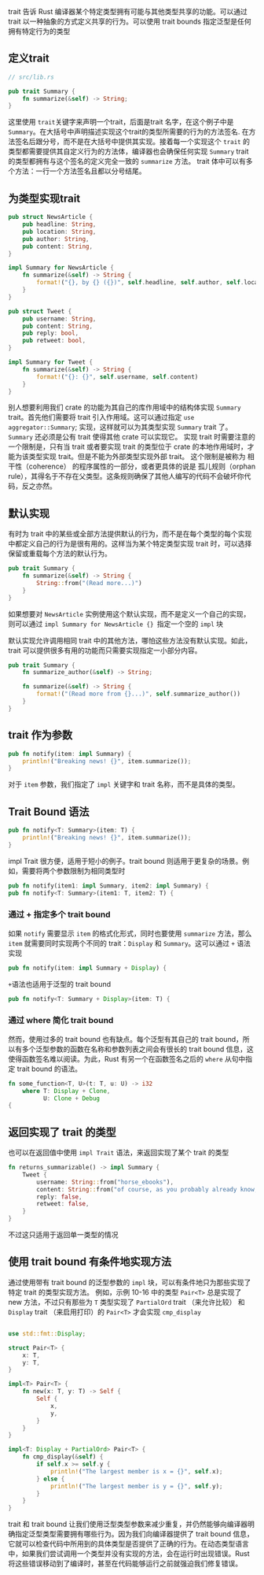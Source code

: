 trait 告诉 Rust 编译器某个特定类型拥有可能与其他类型共享的功能。可以通过 trait 以一种抽象的方式定义共享的行为。可以使用 trait bounds 指定泛型是任何拥有特定行为的类型

## 定义trait
```rust
// src/lib.rs

pub trait Summary {
    fn summarize(&self) -> String;
}
```
这里使用 `trait`关键字来声明一个trait，后面是trait 名字，在这个例子中是 `Summary`。在大括号中声明描述实现这个trait的类型所需要的行为的方法签名.
在方法签名后跟分号，而不是在大括号中提供其实现。接着每一个实现这个 `trait` 的类型都需要提供其自定义行为的方法体，编译器也会确保任何实现 `Summary` trait 的类型都拥有与这个签名的定义完全一致的 `summarize` 方法。
trait 体中可以有多个方法：一行一个方法签名且都以分号结尾。

## 为类型实现trait

```rust
pub struct NewsArticle {
    pub headline: String,
    pub location: String,
    pub author: String,
    pub content: String,
}

impl Summary for NewsArticle {
    fn summarize(&self) -> String {
        format!("{}, by {} ({})", self.headline, self.author, self.location)
    }
}

pub struct Tweet {
    pub username: String,
    pub content: String,
    pub reply: bool,
    pub retweet: bool,
}

impl Summary for Tweet {
    fn summarize(&self) -> String {
        format!("{}: {}", self.username, self.content)
    }
}
```
别人想要利用我们 crate 的功能为其自己的库作用域中的结构体实现 `Summary` trait。首先他们需要将 trait 引入作用域。这可以通过指定 `use aggregator::Summary`; 实现，这样就可以为其类型实现 `Summary` trait 了。`Summary` 还必须是公有 trait 使得其他 crate 可以实现它。
实现 trait 时需要注意的一个限制是，只有当 trait 或者要实现 trait 的类型位于 crate 的本地作用域时，才能为该类型实现 trait。但是不能为外部类型实现外部 trait。
这个限制是被称为 相干性（coherence） 的程序属性的一部分，或者更具体的说是 孤儿规则（orphan rule），其得名于不存在父类型。这条规则确保了其他人编写的代码不会破坏你代码，反之亦然。

## 默认实现
有时为 trait 中的某些或全部方法提供默认的行为，而不是在每个类型的每个实现中都定义自己的行为是很有用的。这样当为某个特定类型实现 trait 时，可以选择保留或重载每个方法的默认行为。
```rust
pub trait Summary {
    fn summarize(&self) -> String {
        String::from("(Read more...)")
    }
}
```
如果想要对 `NewsArticle` 实例使用这个默认实现，而不是定义一个自己的实现，则可以通过 `impl Summary for NewsArticle {} `指定一个空的 `impl` 块

默认实现允许调用相同 trait 中的其他方法，哪怕这些方法没有默认实现。如此，trait 可以提供很多有用的功能而只需要实现指定一小部分内容。
```rust
pub trait Summary {
    fn summarize_author(&self) -> String;

    fn summarize(&self) -> String {
        format!("(Read more from {}...)", self.summarize_author())
    }
}
```

## trait 作为参数
```rust
pub fn notify(item: impl Summary) {
    println!("Breaking news! {}", item.summarize());
}
```
对于 `item` 参数，我们指定了 `impl` 关键字和 trait 名称，而不是具体的类型。

## Trait Bound 语法
```rust
pub fn notify<T: Summary>(item: T) {
    println!("Breaking news! {}", item.summarize());
}
```
impl Trait 很方便，适用于短小的例子。trait bound 则适用于更复杂的场景。例如，需要将两个参数限制为相同类型时
```rust
pub fn notify(item1: impl Summary, item2: impl Summary) {
pub fn notify<T: Summary>(item1: T, item2: T) { 
```

### 通过 + 指定多个 trait bound
如果 `notify` 需要显示 `item` 的格式化形式，同时也要使用 `summarize` 方法，那么 `item` 就需要同时实现两个不同的 trait：`Display` 和 `Summary`。这可以通过 `+` 语法实现
```rust
pub fn notify(item: impl Summary + Display) {
```

`+`语法也适用于泛型的 trait bound
```rust
pub fn notify<T: Summary + Display>(item: T) {
```

### 通过 where 简化 trait bound
然而，使用过多的 trait bound 也有缺点。每个泛型有其自己的 trait bound，所以有多个泛型参数的函数在名称和参数列表之间会有很长的 trait bound 信息，这使得函数签名难以阅读。为此，Rust 有另一个在函数签名之后的 `where` 从句中指定 trait bound 的语法。

```rust
fn some_function<T, U>(t: T, u: U) -> i32
    where T: Display + Clone,
          U: Clone + Debug
{
```

## 返回实现了 trait 的类型
也可以在返回值中使用 `impl Trait` 语法，来返回实现了某个 trait 的类型
```rust
fn returns_summarizable() -> impl Summary {
    Tweet {
        username: String::from("horse_ebooks"),
        content: String::from("of course, as you probably already know, people"),
        reply: false,
        retweet: false,
    }
}
```

不过这只适用于返回单一类型的情况

## 使用 trait bound 有条件地实现方法
通过使用带有 trait bound 的泛型参数的 `impl` 块，可以有条件地只为那些实现了特定 trait 的类型实现方法。
例如，示例 10-16 中的类型 `Pair<T>` 总是实现了 new 方法，不过只有那些为 `T` 类型实现了 `PartialOrd` trait （来允许比较） 和 `Display` trait （来启用打印）的 `Pair<T>` 才会实现 `cmp_display`
```rust

use std::fmt::Display;

struct Pair<T> {
    x: T,
    y: T,
}

impl<T> Pair<T> {
    fn new(x: T, y: T) -> Self {
        Self {
            x,
            y,
        }
    }
}

impl<T: Display + PartialOrd> Pair<T> {
    fn cmp_display(&self) {
        if self.x >= self.y {
            println!("The largest member is x = {}", self.x);
        } else {
            println!("The largest member is y = {}", self.y);
        }
    }
}
```

trait 和 trait bound 让我们使用泛型类型参数来减少重复，并仍然能够向编译器明确指定泛型类型需要拥有哪些行为。因为我们向编译器提供了 trait bound 信息，它就可以检查代码中所用到的具体类型是否提供了正确的行为。在动态类型语言中，如果我们尝试调用一个类型并没有实现的方法，会在运行时出现错误。Rust 将这些错误移动到了编译时，甚至在代码能够运行之前就强迫我们修复错误。
